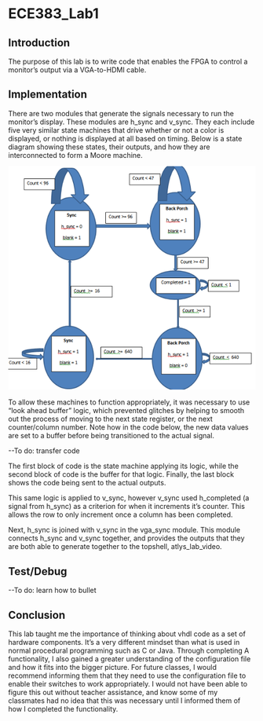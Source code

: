 ECE383_Lab1
===========

Introduction
------------

The purpose of this lab is to write code that enables the FPGA to control a monitor’s output via a 
VGA-to-HDMI cable.

Implementation
--------------
There are two modules that generate the signals necessary to run the monitor’s display. 
These modules are h_sync and v_sync. They each include five very similar state machines 
that drive whether or not a color is displayed, or nothing is displayed at all based on timing. 
Below is a state diagram showing these states, their outputs, and how they are interconnected 
to form a Moore machine.

![alt tag](state_machine_diagram.png)

To allow these machines to function appropriately, it was necessary to use “look ahead buffer” logic, 
which prevented glitches by helping to smooth out the process of moving to the next state register, 
or the next counter/column number. Note how in the code below, 
the new data values are set to a buffer before being transitioned to the actual signal.

--To do: transfer code

The first block of code is the state machine applying its logic, while the second block of code 
is the buffer for that logic. Finally, the last block shows the code being sent to the actual outputs.

This same logic is applied to v_sync, however v_sync used h_completed (a signal from h_sync)
as a criterion for when it increments it’s counter. This allows the row to only increment once a column 
has been completed. 

Next, h_sync is joined with v_sync in the vga_sync module. This module connects 
h_sync and v_sync together, and provides the outputs that they are both able to generate together to the topshell, atlys_lab_video.


Test/Debug
----------

--To do: learn how to bullet

Conclusion
----------

This lab taught me the importance of thinking about vhdl code as a set of hardware components. 
It’s a very different mindset than what is used in normal procedural programming such as C or Java. 
Through completing A functionality, I also gained a greater understanding of the configuration file 
and how it fits into the bigger picture. For future classes, I would recommend informing them that 
they need to use the configuration file to enable their switches to work appropriately. I would
not have been able to figure this out without teacher assistance, and know some of my classmates
had no idea that this was necessary until I informed them of how I completed the functionality.
